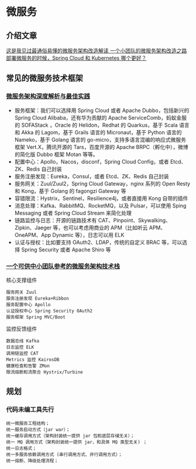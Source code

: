 # 微服务

## 介绍文章

[这是我见过最通俗易懂的微服务架构改造解读 ](https://mp.weixin.qq.com/s?src=11&timestamp=1594546550&ver=2456&signature=7oC2KbYhIhehHVuXHop1pXWd6bphtH3mRsE1bP*1NNLkKMkQrNd83RKLoVcz6eZSAR9vE3kp09ZxmrqK7B8x2ceT3MThoDFv9JLlk2sG9GfAjUFHFsFTvaNUzVmkWMG7&new=1)
[一个小团队的微服务架构改造之路](https://mp.weixin.qq.com/s/VjBiUmQNQPpSHeSVjK1C2A)
[部署微服务的时候，Spring Cloud 和 Kubernetes 哪个更好？](http://dockone.io/article/2896)

## 常见的微服务技术框架

### [微服务架构深度解析与最佳实践](https://zhuanlan.zhihu.com/p/94976754)

* 服务框架：我们可以选择用 Spring Cloud 或者 Apache Dubbo，包括新兴的 Spring Cloud Alibaba，还有华为贡献的 Apache ServiceComb，蚂蚁金服的 SOFAStack ，Oracle 的 Helidon，Redhat 的 Quarkus，基于 Scala 语言和 Akka 的 Lagom，基于 Grails 语言的 Micronaut，基于 Python 语言的 Nameko，基于 Golang 语言的 go-micro，支持多语言混编的响应式微服务框架 Vert.X，腾讯开源的 Tars，百度开源的 Apache BRPC（孵化中），微博的简化版 Dubbo 框架 Motan 等等。
* 配置中心：Apollo，Nacos，disconf，Spring Cloud Config，或者 Etcd、ZK、Redis 自己封装
* 服务注册发现：Eureka，Consul，或者 Etcd、ZK、Redis 自己封装
* 服务网关：Zuul/Zuul2，Spring Cloud Gateway，nginx 系列的 Open Resty 和 Kong，基于 Golang 的 fagongzi Gateway 等
* 容错限流：Hystrix，Sentinel，Resilience4j，或者直接用 Kong 自带的插件
* 消息处理：Kafka、RabbitMQ、RocketMQ，以及 Pulsar，可以使用 Sping Messaging 或者 Spring Cloud Stream 来简化处理
* 链路监控与日志：开源的链路技术有 CAT、Pinpoint、Skywalking、Zipkin、Jaeger 等，也可以考虑用商业的 APM（比如听云 APM、OneAPM、App Dynamic 等），日志可以用 ELK
* 认证与授权：比如要支持 OAuth2、LDAP，传统的自定义 BRAC 等，可以选择 Spring Security 或者 Apache Shiro 等

### [一个可供中小团队参考的微服务架构技术栈](https://www.infoq.cn/article/china-microservice-technique)

核心支撑组件

    服务网关 Zuul
    服务注册发现 Eureka+Ribbon
    服务配置中心 Apollo
    认证授权中心 Spring Security OAuth2
    服务框架 Spring MVC/Boot

监控反馈组件

    数据总线 Kafka
    日志监控 ELK
    调用链监控 CAT
    Metrics 监控 KairosDB
    健康检查和告警 ZMon
    限流熔断和流聚合 Hystrix/Turbine

## 规划

### 代码未编工具先行

    统一微服务工程结构；
    统一服务启动方式（jar war）；
    统一缓存调用方式（架构封装统一提供 jar 包和底层存储无关）；
    统一 MQ 调用方式（架构封装统一提供 jar，和具体 MQ 类型无关) ；
    统一日志格式；
    统一多服务依赖调用方式 (串行调用方式、并行调用方式）；
    统一熔断、降级处理流程；
